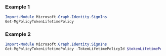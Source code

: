 ### Example 1
```powershell
Import-Module Microsoft.Graph.Identity.SignIns
Get-MgPolicyTokenLifetimePolicy
```
### Example 2
```powershell
Import-Module Microsoft.Graph.Identity.SignIns
Get-MgPolicyTokenLifetimePolicy -TokenLifetimePolicyId $tokenLifetimePolicyId
```
